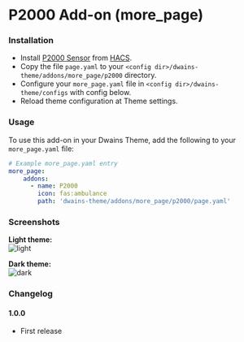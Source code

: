 # P2000 Add-on (more_page)


### Installation
- Install [P2000 Sensor](https://github.com/cyberjunky/home-assistant-p2000) from [HACS](https://hacs.xyz).
- Copy the file `page.yaml`  to your `<config dir>/dwains-theme/addons/more_page/p2000` directory.
- Configure your `more_page.yaml` file in `<config dir>/dwains-theme/configs` with config below.
- Reload theme configuration at Theme settings.


### Usage
To use this add-on in your Dwains Theme, add the following to your `more_page.yaml` file:

```yaml
# Example more_page.yaml entry
more_page:
    addons:
      - name: P2000
        icon: fas:ambulance
        path: 'dwains-theme/addons/more_page/p2000/page.yaml'
```

### Screenshots
**Light theme:**<br>
![light](https://github.com/Klumpke/dwains-theme-addons/blob/master/more_page/p2000/.github/screenshots/light.png "Light")

**Dark theme:**<br>
![dark](https://github.com/Klumpke/dwains-theme-addons/blob/master/more_page/p2000/.github/screenshots/dark.png "Dark")


### Changelog
#### 1.0.0
- First release